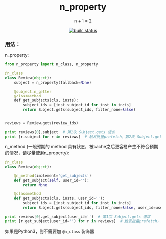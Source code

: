 <h1 align="center">
    n_property
</h1>

<p align="center">
    n + 1 = 2
</p>
<p align="center">
  <a href="https://travis-ci.org/bojiang/n_property">
    <img src="https://api.travis-ci.org/bojiang/n_property.svg?branch=master" alt="build status">
  </a>
</p>


### 用法：

n_property:

```python
from n_property import n_class, n_property

@n_class
class Review(object):
    subject = n_property(fallback=None)

    @subject.n_getter
    @classmethod
    def get_subjects(cls, insts):
        subject_ids = [inst.subject_id for inst in insts]
        return Subject.gets(subject_ids, filter_none=False)


reviews = Review.gets(review_ids)

print reviews[0].subject  # 第1次 Subject.gets 请求
print [r.subject for r in reviews]  # 触发批量prefetch，第2次 Subject.gets 请求
```

n_method (一般预期的 method 具有状态，被cache之后更容易产生不符合预期的情况，请尽量使用n_property):

```python
@n_class
class Review(object):

    @n_method(implement='get_subjects')
    def get_subject(self, user_id=''):
        return None

    @classmethod
    def get_subjects(cls, insts, user_id=''):
        subject_ids = [inst.subject_id for inst in insts]
        return Subject.gets(subject_ids, filter_none=False, user_id=user_id)

print reviews[0].get_subject(user_id='')  # 第1次 Subject.gets 请求
print [r.get_subject(user_id='') for r in reviews]  # 触发批量prefetch，第2次 Subject.gets 请求
```


如果是Python3，则不需要加 `@n_class` 装饰器
